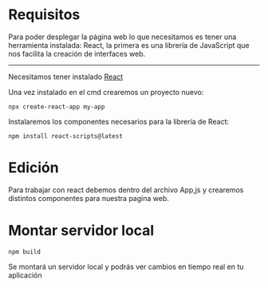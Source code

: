 # Requisitos
Para poder desplegar la página web lo que necesitamos es tener una herramienta instalada: React, la primera es una librería de JavaScript que nos facilita la creación de interfaces web.

---

Necesitamos tener instalado [React](https://es.reactjs.org)

Una vez instalado en el cmd crearemos un proyecto nuevo:
```
npx create-react-app my-app
```

Instalaremos los componentes necesarios para la librería de React:
```
npm install react-scripts@latest
```

# Edición 
Para trabajar con react debemos dentro del archivo App,js y crearemos distintos componentes para nuestra pagina web.

# Montar servidor local
```
npm build
```
Se montará un servidor local y podrás ver cambios en tiempo real en tu aplicación
